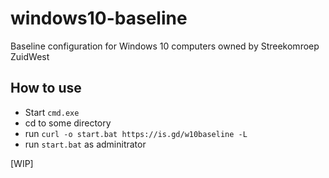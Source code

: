 # windows10-baseline
Baseline configuration for Windows 10 computers owned by Streekomroep ZuidWest

## How to use

- Start `cmd.exe`
- cd to some directory
- run `curl -o start.bat https://is.gd/w10baseline -L`
- run `start.bat` as adminitrator

[WIP]
